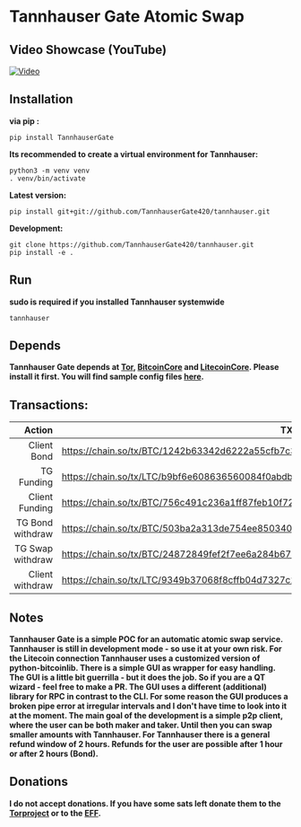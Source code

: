 # Tannhauser Gate Atomic Swap

## Video Showcase (YouTube)

[![Video](https://img.youtube.com/vi/qfZ3Hac58Pw/0.jpg)](https://youtu.be/watch?v=qfZ3Hac58Pw "TannhauserGate")

## Installation

**via pip :**
```
pip install TannhauserGate
```

**Its recommended to create a virtual environment for Tannhauser:**
```
python3 -m venv venv
. venv/bin/activate
```

**Latest version:**

```
pip install git+git://github.com/TannhauserGate420/tannhauser.git
```

**Development:**
```
git clone https://github.com/TannhauserGate420/tannhauser.git
pip install -e .
```

## Run
**sudo is required if you installed Tannhauser systemwide**
```
tannhauser
```

## Depends

**Tannhauser Gate depends at [Tor](https://github.com/torproject/tor), [BitcoinCore](https://github.com/bitcoin/bitcoin) and [LitecoinCore](https://github.com/litecoin-project/litecoin). Please install it first. You will find sample config files [here](https://github.com/TannhauserGate420/tannhauser/tree/main/atomicswap/contrib).**

## Transactions:

|           Action | TXID                                                         |
| ---------------: | ------------------------------------------------------------ |
|      Client Bond | https://chain.so/tx/BTC/1242b63342d6222a55cfb7c339142acb3e23937b255aeb108a6783ddad56b07c |
|       TG Funding | https://chain.so/tx/LTC/b9bf6e608636560084f0abdb2a552feaaa18452439c90c0c38abc77c0976fddc |
|   Client Funding | https://chain.so/tx/BTC/756c491c236a1ff87feb10f72001fc2450f1815333b38995f23daf034e17fdb0 |
| TG Bond withdraw | https://chain.so/tx/BTC/503ba2a313de754ee850340dd8aac601df11c3586d115abd8c647ce34bf3e46c |
| TG Swap withdraw | https://chain.so/tx/BTC/24872849fef2f7ee6a284b675eb28c9d2a16bf8b550f586cd185004588dcdf14 |
|  Client withdraw | https://chain.so/tx/LTC/9349b37068f8cffb04d7327c2d92930f3d7771999e31d2e8362c8bb03d7a23f0 |

## Notes

**Tannhauser Gate  is a simple POC for an automatic atomic swap service. Tannhauser  is still in development mode - so use it at your own risk. For the Litecoin connection Tannhauser uses a customized version of python-bitcoinlib. There is a simple GUI as wrapper for easy handling. The GUI is a little bit guerrilla - but it does the job. So if you are a QT wizard - feel free to make a PR. The GUI uses a different (additional) library for RPC in contrast to the CLI. For some reason the GUI produces a broken pipe error at irregular intervals and I don't have time to look into it at the moment. The main goal of the development is a simple p2p client, where the user can be both maker and taker. Until then you can swap smaller amounts with Tannhauser. For Tannhauser there is a general refund window of 2 hours. Refunds for the user are possible after 1 hour or after 2 hours (Bond).**

## Donations

**I do not accept donations. If you have some sats left donate them to the [Torproject](https://donate.torproject.org/cryptocurrency/) or to the [EFF](https://supporters.eff.org/donate/join-eff-4).**
